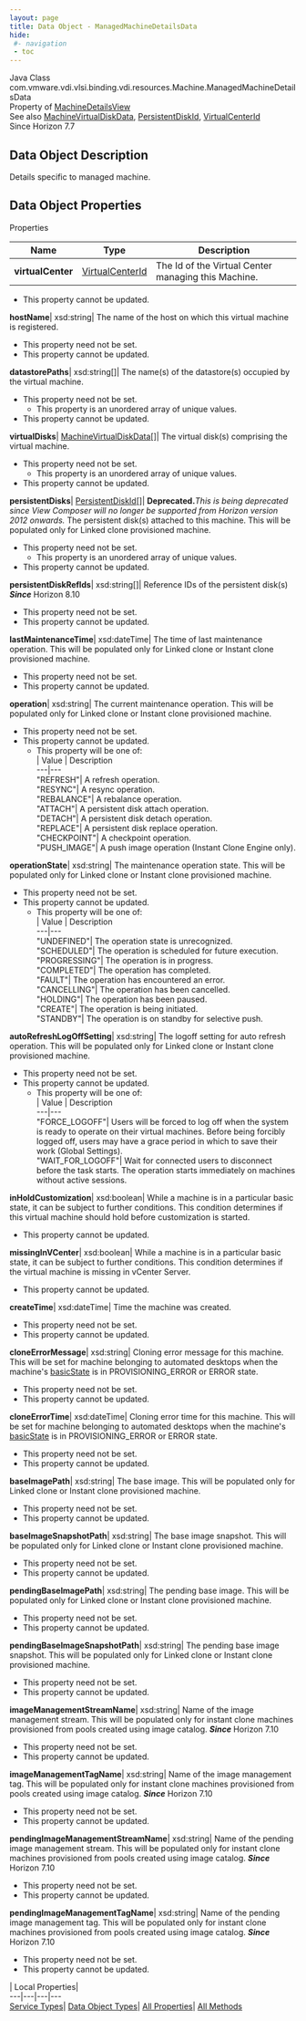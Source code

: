 ```yaml
---
layout: page
title: Data Object - ManagedMachineDetailsData
hide:
 #- navigation
 - toc
---
```






Java Class
    com.vmware.vdi.vlsi.binding.vdi.resources.Machine.ManagedMachineDetailsData  
Property of
     [MachineDetailsView](vdi.resources.Machine.MachineDetailsView.md#field_detail)  
See also
     [MachineVirtualDiskData](vdi.resources.Machine.VirtualDiskData.md), [PersistentDiskId](vdi.entity.PersistentDiskId.md), [VirtualCenterId](vdi.entity.VirtualCenterId.md)  
Since 
    Horizon 7.7

## Data Object Description 

Details specific to managed machine. 

## Data Object Properties

Properties

Name |  Type |  Description   
---|---|---  
**virtualCenter**| [VirtualCenterId](vdi.entity.VirtualCenterId.md)|  The Id of the Virtual Center managing this Machine.   


* This property cannot be updated.

  
**hostName**|  xsd:string|  The name of the host on which this virtual machine is registered.   


* This property need not be set.
* This property cannot be updated.

  
**datastorePaths**|  xsd:string[]|  The name(s) of the datastore(s) occupied by the virtual machine.   


* This property need not be set.
  * This property is an unordered array of unique values.
* This property cannot be updated.

  
**virtualDisks**| [MachineVirtualDiskData[]](vdi.resources.Machine.VirtualDiskData.md)|  The virtual disk(s) comprising the virtual machine.   


* This property need not be set.
  * This property is an unordered array of unique values.
* This property cannot be updated.

  
**persistentDisks**| [PersistentDiskId[]](vdi.entity.PersistentDiskId.md)| **Deprecated.**_This is being deprecated since View Composer will no longer be supported from Horizon version 2012 onwards._ The persistent disk(s) attached to this machine. This will be populated only for Linked clone provisioned machine.   


* This property need not be set.
  * This property is an unordered array of unique values.
* This property cannot be updated.

  
**persistentDiskRefIds**|  xsd:string[]|  Reference IDs of the persistent disk(s)  **_Since_** Horizon 8.10  


* This property need not be set.
* This property cannot be updated.

  
**lastMaintenanceTime**|  xsd:dateTime|  The time of last maintenance operation. This will be populated only for Linked clone or Instant clone provisioned machine.   


* This property need not be set.
* This property cannot be updated.

  
**operation**|  xsd:string|  The current maintenance operation. This will be populated only for Linked clone or Instant clone provisioned machine.   


* This property need not be set.
* This property cannot be updated.
  * This property will be one of:  
|  Value |  Description   
---|---  
"REFRESH"| A refresh operation.  
"RESYNC"| A resync operation.  
"REBALANCE"| A rebalance operation.  
"ATTACH"| A persistent disk attach operation.  
"DETACH"| A persistent disk detach operation.  
"REPLACE"| A persistent disk replace operation.  
"CHECKPOINT"| A checkpoint operation.  
"PUSH_IMAGE"| A push image operation (Instant Clone Engine only).  

  
**operationState**|  xsd:string|  The maintenance operation state. This will be populated only for Linked clone or Instant clone provisioned machine.   


* This property need not be set.
* This property cannot be updated.
  * This property will be one of:  
|  Value |  Description   
---|---  
"UNDEFINED"| The operation state is unrecognized.  
"SCHEDULED"| The operation is scheduled for future execution.  
"PROGRESSING"| The operation is in progress.  
"COMPLETED"| The operation has completed.  
"FAULT"| The operation has encountered an error.  
"CANCELLING"| The operation has been cancelled.  
"HOLDING"| The operation has been paused.  
"CREATE"| The operation is being initiated.  
"STANDBY"| The operation is on standby for selective push.  

  
**autoRefreshLogOffSetting**|  xsd:string|  The logoff setting for auto refresh operation. This will be populated only for Linked clone or Instant clone provisioned machine.   


* This property need not be set.
* This property cannot be updated.
  * This property will be one of:  
|  Value |  Description   
---|---  
"FORCE_LOGOFF"| Users will be forced to log off when the system is ready to operate on their virtual machines. Before being forcibly logged off, users may have a grace period in which to save their work (Global Settings).  
"WAIT_FOR_LOGOFF"| Wait for connected users to disconnect before the task starts. The operation starts immediately on machines without active sessions.  

  
**inHoldCustomization**|  xsd:boolean|  While a machine is in a particular basic state, it can be subject to further conditions. This condition determines if this virtual machine should hold before customization is started.   


* This property cannot be updated.

  
**missingInVCenter**|  xsd:boolean|  While a machine is in a particular basic state, it can be subject to further conditions. This condition determines if the virtual machine is missing in vCenter Server.   


* This property cannot be updated.

  
**createTime**|  xsd:dateTime|  Time the machine was created.   


* This property need not be set.
* This property cannot be updated.

  
**cloneErrorMessage**|  xsd:string|  Cloning error message for this machine. This will be set for machine belonging to automated desktops when the machine's [basicState](vdi.resources.Machine.MachineData.md#basicState) is in PROVISIONING_ERROR or ERROR state.   


* This property need not be set.
* This property cannot be updated.

  
**cloneErrorTime**|  xsd:dateTime|  Cloning error time for this machine. This will be set for machine belonging to automated desktops when the machine's [basicState](vdi.resources.Machine.MachineData.md#basicState) is in PROVISIONING_ERROR or ERROR state.   


* This property need not be set.
* This property cannot be updated.

  
**baseImagePath**|  xsd:string|  The base image. This will be populated only for Linked clone or Instant clone provisioned machine.   


* This property need not be set.
* This property cannot be updated.

  
**baseImageSnapshotPath**|  xsd:string|  The base image snapshot. This will be populated only for Linked clone or Instant clone provisioned machine.   


* This property need not be set.
* This property cannot be updated.

  
**pendingBaseImagePath**|  xsd:string|  The pending base image. This will be populated only for Linked clone or Instant clone provisioned machine.   


* This property need not be set.
* This property cannot be updated.

  
**pendingBaseImageSnapshotPath**|  xsd:string|  The pending base image snapshot. This will be populated only for Linked clone or Instant clone provisioned machine.   


* This property need not be set.
* This property cannot be updated.

  
**imageManagementStreamName**|  xsd:string|  Name of the image management stream. This will be populated only for instant clone machines provisioned from pools created using image catalog.  **_Since_** Horizon 7.10  


* This property need not be set.
* This property cannot be updated.

  
**imageManagementTagName**|  xsd:string|  Name of the image management tag. This will be populated only for instant clone machines provisioned from pools created using image catalog.  **_Since_** Horizon 7.10  


* This property need not be set.
* This property cannot be updated.

  
**pendingImageManagementStreamName**|  xsd:string|  Name of the pending image management stream. This will be populated only for instant clone machines provisioned from pools created using image catalog.  **_Since_** Horizon 7.10  


* This property need not be set.
* This property cannot be updated.

  
**pendingImageManagementTagName**|  xsd:string|  Name of the pending image management tag. This will be populated only for instant clone machines provisioned from pools created using image catalog.  **_Since_** Horizon 7.10  


* This property need not be set.
* This property cannot be updated.

  
  
  
 | Local Properties|   
---|---|---|---  
[Service Types](index-mo_types.md)| [Data Object Types](index-do_types.md)| [All Properties](index-properties.md)| [All Methods](index-methods.md)  
  
  

